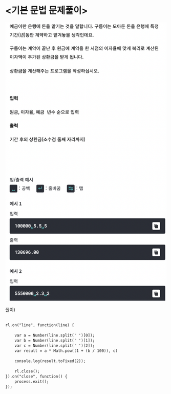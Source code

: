 # <기본 문법 문제풀이>

![구름_예금이자구하기](../algorithm_image/구름_예금이자구하기.png)

풀이)
```

rl.on("line", function(line) {

	var a = Number(line.split(' ')[0]);
	var b = Number(line.split(' ')[1]);
	var c = Number(line.split(' ')[2]);
	var result = a * Math.pow((1 + (b / 100)), c)
			
	console.log(result.toFixed(2));	
	
	rl.close();
}).on("close", function() {
	process.exit();
});

```